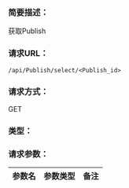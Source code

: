 ### **简要描述：**

获取Publish

### **请求URL：**

`/api/Publish/select/<Publish_id>`

### **请求方式：**

GET

### **类型：**

### **请求参数：**

|参数名|参数类型|备注|
|:--|:--|:--|